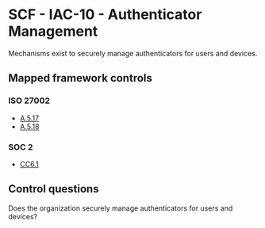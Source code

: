 # SCF - IAC-10 - Authenticator Management
Mechanisms exist to securely manage authenticators for users and devices.
## Mapped framework controls
### ISO 27002
- [A.5.17](../iso27002/a-5.md#a517)
- [A.5.18](../iso27002/a-5.md#a518)
  
### SOC 2
- [CC6.1](../soc2/cc61.md)
  
## Control questions
Does the organization securely manage authenticators for users and devices?
  